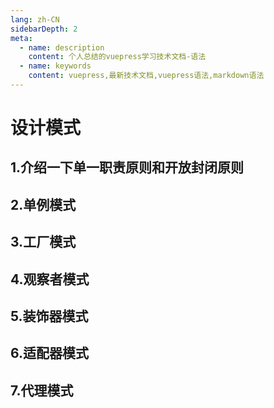 ```yaml
---
lang: zh-CN
sidebarDepth: 2
meta:
  - name: description
    content: 个人总结的vuepress学习技术文档-语法
  - name: keywords
    content: vuepress,最新技术文档,vuepress语法,markdown语法
---
```


# 设计模式

## 1.介绍一下单一职责原则和开放封闭原则

## 2.单例模式

## 3.工厂模式

## 4.观察者模式

## 5.装饰器模式

## 6.适配器模式

## 7.代理模式
